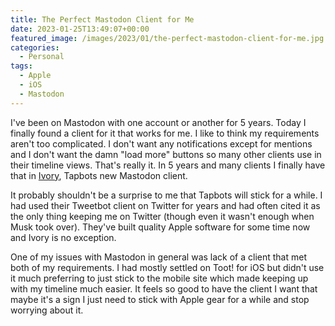 ```yaml
---
title: The Perfect Mastodon Client for Me
date: 2023-01-25T13:49:07+00:00
featured_image: /images/2023/01/the-perfect-mastodon-client-for-me.jpg
categories:
  - Personal
tags:
  - Apple
  - iOS
  - Mastodon
---
```


I've been on Mastodon with one account or another for 5 years. Today I finally found a client for it that works for me.
I like to think my requirements aren't too complicated. I don't want any notifications except for mentions and I don't want the damn "load more" buttons so many other clients use in their timeline views. That's really it. In 5 years and many clients I finally have that in [Ivory][1], Tapbots new Mastodon client.

It probably shouldn't be a surprise to me that Tapbots will stick for a while. I had used their Tweetbot client on Twitter for years and had often cited it as the only thing keeping me on Twitter (though even it wasn't enough when Musk took over). They've built quality Apple software for some time now and Ivory is no exception.

One of my issues with Mastodon in general was lack of a client that met both of my requirements. I had mostly settled on Toot! for iOS but didn't use it much preferring to just stick to the mobile site which made keeping up with my timeline much easier. It feels so good to have the client I want that maybe it's a sign I just need to stick with Apple gear for a while and stop worrying about it.

 [1]: https://tapbots.com/ivory/